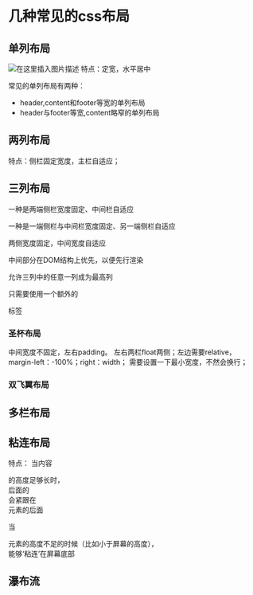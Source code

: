 # 几种常见的css布局

## 单列布局
![在这里插入图片描述]('../img/单列布局.jpg')
特点：定宽，水平居中

常见的单列布局有两种：
- header,content和footer等宽的单列布局
- header与footer等宽,content略窄的单列布局

## 两列布局

特点：侧栏固定宽度，主栏自适应；

## 三列布局
一种是两端侧栏宽度固定、中间栏自适应

一种是一端侧栏与中间栏宽度固定、另一端侧栏自适应

两侧宽度固定，中间宽度自适应

中间部分在DOM结构上优先，以便先行渲染

允许三列中的任意一列成为最高列

只需要使用一个额外的<div>标签

### 圣杯布局
中间宽度不固定，左右padding。
左右两栏float两侧；左边需要relative，margin-left：-100%；right：width；
需要设置一下最小宽度，不然会换行；
### 双飞翼布局

## 多栏布局


## 粘连布局
特点： 当内容 <main> 的高度足够长时， <main> 后面的 <footer> 会紧跟在 <main> 元素的后面

当 <main> 元素的高度不足的时候（比如小于屏幕的高度）， <footer> 能够‘粘连’在屏幕底部

## 瀑布流
